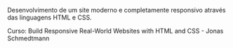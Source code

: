 Desenvolvimento de um site moderno e completamente responsivo através das linguagens HTML e CSS.

Curso: Build Responsive Real-World Websites with HTML and CSS - Jonas Schmedtmann
